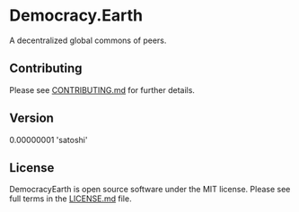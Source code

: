 # Democracy.Earth

A decentralized global commons of peers.

## Contributing

Please see [CONTRIBUTING.md](CONTRIBUTING.md) for further details.

## Version

0.00000001 'satoshi'

## License

DemocracyEarth is open source software under the MIT license. Please see full terms in the [LICENSE.md](LICENSE.md) file.
